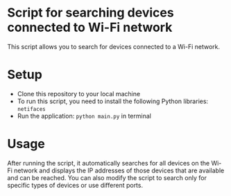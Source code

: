 # Script for searching devices connected to Wi-Fi network

This script allows you to search for devices connected to a Wi-Fi network.

# Setup
* Clone this repository to your local machine
* To run this script, you need to install the following Python libraries: `netifaces`
* Run the application: `python main.py` in terminal 


# Usage
After running the script, it automatically searches for all devices on the Wi-Fi network and displays the IP addresses of those devices that are available and can be reached. You can also modify the script to search only for specific types of devices or use different ports.
